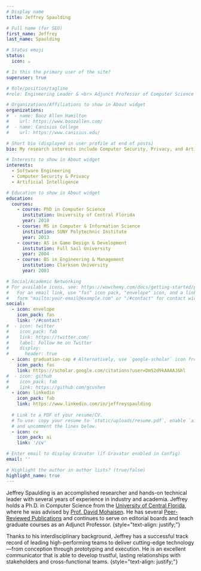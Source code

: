 ```yaml
---
# Display name
title: Jeffrey Spaulding

# Full name (for SEO)
first_name: Jeffrey
last_name: Spaulding

# Status emoji
status:
  icon: ☕️

# Is this the primary user of the site?
superuser: true

# Role/position/tagline
#role: Engineering Leader & <br> Adjunct Professor of Computer Science

# Organizations/Affiliations to show in About widget
organizations:
#  - name: Booz Allen Hamilton
#    url: https://www.boozallen.com/
#  - name: Canisius College
#    url: https://www.canisius.edu/

# Short bio (displayed in user profile at end of posts)
bio: My research interests include Computer Security, Privacy, and Artificial Intelligence.

# Interests to show in About widget
interests:
  - Software Engineering
  - Computer Security & Privacy
  - Artificial Intelligence

# Education to show in About widget
education:
  courses:
    - course: PhD in Computer Science
      institution: University of Central Florida
      year: 2018
    - course: MS in Computer & Information Science
      institution: SUNY Polytechnic Institute
      year: 2013
    - course: AS in Game Design & Development
      institution: Full Sail University
      year: 2004
    - course: BS in Engineering & Management
      institution: Clarkson University
      year: 2003

# Social/Academic Networking
# For available icons, see: https://wowchemy.com/docs/getting-started/page-builder/#icons
#   For an email link, use "fas" icon pack, "envelope" icon, and a link in the
#   form "mailto:your-email@example.com" or "/#contact" for contact widget.
social:
  - icon: envelope
    icon_pack: fas
    link: '/#contact'
#  - icon: twitter
#    icon_pack: fab
#    link: https://twitter.com/
#    label: Follow me on Twitter
#    display:
#      header: true
  - icon: graduation-cap # Alternatively, use `google-scholar` icon from `ai` icon pack
    icon_pack: fas
    link: https://scholar.google.com/citations?user=Dm52d9kAAAAJ&hl
#  - icon: github
#    icon_pack: fab
#    link: https://github.com/gcushen
  - icon: linkedin
    icon_pack: fab
    link: https://www.linkedin.com/in/jeffreyspaulding
    
  # Link to a PDF of your resume/CV.
  # To use: copy your resume to `static/uploads/resume.pdf`, enable `ai` icons in `params.yaml`,
  # and uncomment the lines below.
  - icon: cv
    icon_pack: ai
    link: '/cv'

# Enter email to display Gravatar (if Gravatar enabled in Config)
email: ''

# Highlight the author in author lists? (true/false)
highlight_name: true
---
```


[//]: # (Jeffrey Spaulding is a Lead Associate at [Booz Allen Hamilton]&#40;https://www.boozallen.com/&#41;, a Fortune 500 management and technology)
[//]: # (consulting firm. He has several years of experience in academia and industry spanning the gaming, simulation, and the defense sectors. Prior to his industry position, he was an Assistant Professor of Computer Science at Canisius College and led the [Graduate Program in Cybersecurity]&#40;https://www.canisius.edu/news/canisius-to-offer-new-masters-degree-cybersecurity&#41; as its Founding Director.)
Jeffrey Spaulding is an accomplished researcher and hands-on technical leader with several years of experience in industry and academia.
Jeffrey holds a Ph.D. in Computer Science from the [University of Central Florida](http://www.ucf.edu), where he was advised by [Prof. David Mohaisen](https://www.cs.ucf.edu/~mohaisen/). He has several [Peer-Reviewed
Publications](./#publications) and continues to serve on editorial boards and teach graduate courses as an Adjunct Professor.
{style="text-align: justify;"}

Thanks to his interdisciplinary background, Jeffrey has a successful track record of leading high-performing teams to
deliver cutting-edge technology—from conception through prototyping and execution. He is an excellent communicator
that is able to develop trustful, lasting relationships with stakeholders and cross-functional teams.
{style="text-align: justify;"}

